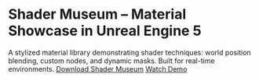 # Shader Museum – Material Showcase in Unreal Engine 5
A stylized material library demonstrating shader techniques: world position blending, custom nodes, and dynamic masks. Built for real-time environments.
[Download Shader Museum](https://drive.google.com/file/d/1Nev1vHF60YAL_g4FdMCo_1pdrrC7iNMC/view?usp=sharing)
[Watch Demo](https://www.youtube.com/watch?v=nM8JP8WUXRo&ab_channel=AleksanderJarema)
